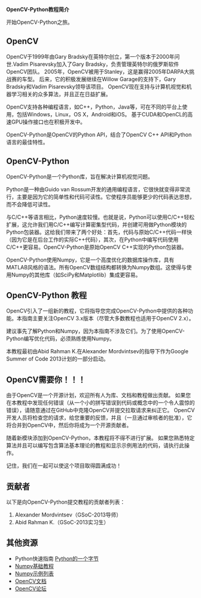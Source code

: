 **OpenCV-Python教程简介**

开始OpenCV-Python之旅。

## OpenCV ##

OpenCV于1999年由Gary Bradsky在英特尔创立，第一个版本于2000年问世.Vadim Pisarevsky加入了Gary Bradsky，负责管理英特尔的俄罗斯软件OpenCV团队。 2005年，OpenCV被用于Stanley，这是赢得2005年DARPA大挑战赛的车型。 后来，它的积极发展继续在Willow Garage的支持下，Gary Bradsky和Vadim Pisarevsky领导该项目。 OpenCV现在支持与计算机视觉和机器学习相关的众多算法，并且正在日益扩展。

OpenCV支持各种编程语言，如C++，Python，Java等，可在不同的平台上使用，包括Windows，Linux，OS X，Android和iOS。 基于CUDA和OpenCL的高速GPU操作接口也在积极开发中。

OpenCV-Python是OpenCV的Python API，结合了OpenCV C++ API和Python语言的最佳特性。

## OpenCV-Python ##

OpenCV-Python是一个Python库，旨在解决计算机视觉问题。

Python是一种由Guido van Rossum开发的通用编程语言，它很快就变得非常流行，主要是因为它的简单性和代码可读性。它使程序员能够更少的代码表达思想，而不会降低可读性。

与C/C++等语言相比，Python速度较慢。也就是说，Python可以使用C/C++轻松扩展，这允许我们用C/C++编写计算密集型代码，并创建可用做Python模块的Python包装器。这给我们带来了两个好处：首先，代码与原始C/C++代码一样快（因为它是在后台工作的实际C++代码），其次，在Python中编写代码使用C/C++更容易。OpenCV-Python是原始OpenCV C++实现的Python包装器。

OpenCV-Python使用Numpy，它是一个高度优化的数据库操作库，具有MATLAB风格的语法。所有OpenCV数组结构都转换为Numpy数组。这使得与使用Numpy的其他库（如SciPy和Matplotlib）集成更容易。

## OpenCV-Python 教程 ##

OpenCV引入了一组新的教程，它将指导您完成OpenCV-Python中提供的各种功能。本指南主要关注OpenCV 3.x版本（尽管大多数教程也适用于OpenCV 2.x）。

建议事先了解Python和Numpy，因为本指南不涉及它们。为了使用OpenCV-Python编写优化代码，必须熟练使用Numpy。

本教程最初由Abid Rahman K.在Alexander Mordvintsev的指导下作为Google Summer of Code 2013计划的一部分启动。

## OpenCV需要你！！！ ##

由于OpenCV是一个开源计划，欢迎所有人为库、文档和教程做出贡献。 如果您在本教程中发现任何错误（从一个小的拼写错误到代码或概念中的一个令人震惊的错误），请随意通过在GitHub中克隆OpenCV并提交拉取请求来纠正它。 OpenCV开发人员将检查您的请求，给您重要的反馈，并且（一旦通过审核者的批准），它将合并到OpenCV中，然后你将成为一个开源贡献者。

随着新模块添加到OpenCV-Python，本教程将不得不进行扩展。 如果您熟悉特定算法并且可以编写包含算法基本理论的教程和显示示例用法的代码，请执行此操作。

记住，我们在一起可以使这个项目取得圆满成功！

## 贡献者 ##

以下是向OpenCV-Python提交教程的贡献者列表：

1. Alexander Mordvintsev（GSoC-2013导师）
1. Abid Rahman K.（GSoC-2013实习生）

## 其他资源 ##

- Python快速指南  [Python的一个字节](https://python.swaroopch.com/)  
- [Numpy基础教程  ](http://wiki.scipy.org/Tentative_NumPy_Tutorial)
- [Numpy示例列表](http://wiki.scipy.org/Numpy_Example_List)  
- [OpenCV文档 ](http://docs.opencv.org/) 
- [OpenCV论坛](http://answers.opencv.org/questions/)
